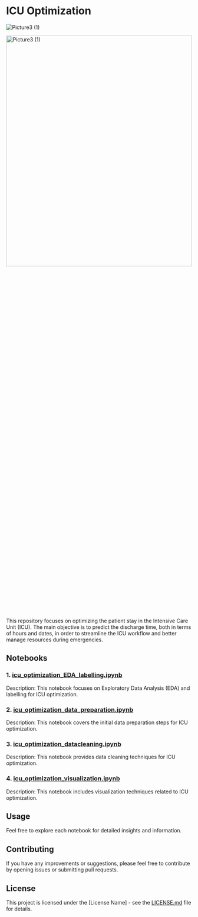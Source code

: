 # ICU Optimization

![Picture3 (1)](https://github.com/shivam3110/icu_optimization/assets/56818878/7147a612-4754-4b53-83ef-1013b5e3b350)

<img src="https://github.com/shivam3110/icu_optimization/assets/56818878/7147a612-4754-4b53-83ef-1013b5e3b350" alt="Picture3 (1)" style="width:100%; height:40%;">


This repository focuses on optimizing the patient stay in the Intensive Care Unit (ICU). The main objective is to predict the discharge time, both in terms of hours and dates, in order to streamline the ICU workflow and better manage resources during emergencies.

## Notebooks

### 1. [icu_optimization_EDA_labelling.ipynb](icu_optimization_EDA_labelling.ipynb)

   Description: This notebook focuses on Exploratory Data Analysis (EDA) and labelling for ICU optimization.

### 2. [icu_optimization_data_preparation.ipynb](icu_optimization_data_preparation.ipynb)

   Description: This notebook covers the initial data preparation steps for ICU optimization.

### 3. [icu_optimization_datacleaning.ipynb](icu_optimization_datacleaning.ipynb)

   Description: This notebook provides data cleaning techniques for ICU optimization.

### 4. [icu_optimization_visualization.ipynb](icu_optimization_visualization.ipynb)

   Description: This notebook includes visualization techniques related to ICU optimization.

## Usage

Feel free to explore each notebook for detailed insights and information.

## Contributing

If you have any improvements or suggestions, please feel free to contribute by opening issues or submitting pull requests.

## License

This project is licensed under the [License Name] - see the [LICENSE.md](LICENSE.md) file for details.

